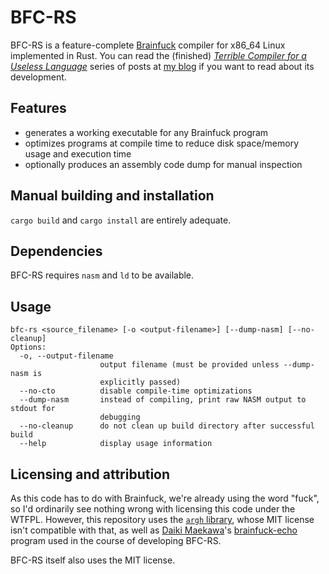 # BFC-RS

BFC-RS is a feature-complete [Brainfuck](https://en.wikipedia.org/wiki/Brainfuck) compiler for x86_64 Linux implemented in Rust. You can read the (finished) [*Terrible Compiler for a Useless Language*](https://oreganoli.github.io/blog/3/) series of posts at [my blog](https://oreganoli.github.io) if you want to read about its development.

## Features

- generates a working executable for any Brainfuck program
- optimizes programs at compile time to reduce disk space/memory usage and execution time
- optionally produces an assembly code dump for manual inspection

## Manual building and installation
`cargo build` and `cargo install` are entirely adequate.

## Dependencies

BFC-RS requires `nasm` and `ld` to be available.
## Usage
```
bfc-rs <source_filename> [-o <output-filename>] [--dump-nasm] [--no-cleanup]
Options:
  -o, --output-filename
                    output filename (must be provided unless --dump-nasm is
                    explicitly passed)
  --no-cto          disable compile-time optimizations
  --dump-nasm       instead of compiling, print raw NASM output to stdout for
                    debugging
  --no-cleanup      do not clean up build directory after successful build
  --help            display usage information
```

## Licensing and attribution

As this code has to do with Brainfuck, we're already using the word "fuck", so I'd ordinarily see nothing wrong with licensing this code under the WTFPL. However, this repository uses the [`argh` library](https://github.com/google/argh/), whose MIT license isn't compatible with that, as well as [Daiki Maekawa](https://github.com/DaikiMaekawa/)'s [brainfuck-echo](https://github.com/DaikiMaekawa/brainfuck-echo/) program used in the course of developing BFC-RS.

BFC-RS itself also uses the MIT license.